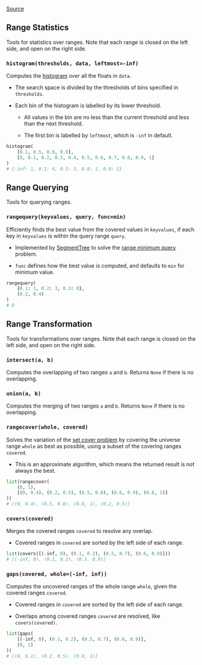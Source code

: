 [Source](https://github.com/chuanconggao/extratools/blob/master/extratools/rangetools.py)

## Range Statistics

Tools for statistics over ranges. Note that each range is closed on the left side, and open on the right side.

### `histogram(thresholds, data, leftmost=-inf)`

Computes the [histogram](https://en.wikipedia.org/wiki/Histogram) over all the floats in `data`.

- The search space is divided by the thresholds of bins specified in `thresholds`.

- Each bin of the histogram is labelled by its lower threshold.

    - All values in the bin are no less than the current threshold and less than the next threshold.

    - The first bin is labelled by `leftmost`, which is `-inf` in default.

``` python
histogram(
    [0.1, 0.5, 0.8, 0.9],
    [0, 0.1, 0.2, 0.3, 0.4, 0.5, 0.6, 0.7, 0.8, 0.9, 1]
)
# {-inf: 1, 0.1: 4, 0.5: 3, 0.8: 1, 0.9: 2}
```

## Range Querying

Tools for querying ranges.

### `rangequery(keyvalues, query, func=min)`

Efficiently finds the best value from the covered values in `keyvalues`, if each key in `keyvalues` is within the query range `query`.

- Implemented by [SegmentTree](/datastructures/segmenttree.md) to solve the [range minimum query](https://en.wikipedia.org/wiki/Range_minimum_query) problem.

- `func` defines how the best value is computed, and defaults to `min` for minimum value.

``` python
rangequery(
    {0.1: 1, 0.2: 3, 0.3: 0},
    (0.2, 0.4)
)
# 0
```

## Range Transformation

Tools for transformations over ranges. Note that each range is closed on the left side, and open on the right side.

### `intersect(a, b)`

Computes the overlapping of two ranges `a` and `b`. Returns `None` if there is no overlapping.

### `union(a, b)`

Computes the merging of two ranges `a` and `b`. Returns `None` if there is no overlapping.

### `rangecover(whole, covered)`

Solves the variation of the [set cover problem](https://en.wikipedia.org/wiki/Set_cover_problem) by covering the universe range `whole` as best as possible, using a subset of the covering ranges `covered`.

- This is an approximate algorithm, which means the returned result is not always the best.

``` python
list(rangecover(
    (0, 1),
    [(0, 0.4), (0.2, 0.5), (0.5, 0.8), (0.6, 0.9), (0.8, 1)]
))
# [(0, 0.4), (0.5, 0.8), (0.8, 1), (0.2, 0.5)]
```

### `covers(covered)`

Merges the covered ranges `covered` to resolve any overlap.

- Covered ranges in `covered` are sorted by the left side of each range.

``` python
list(covers([(-inf, 0), (0.1, 0.2), (0.5, 0.7), (0.6, 0.9)]))
# [(-inf, 0), (0.1, 0.2), (0.5, 0.9)]
```

### `gaps(covered, whole=(-inf, inf))`

Computes the uncovered ranges of the whole range `whole`, given the covered ranges `covered`.

- Covered ranges in `covered` are sorted by the left side of each range.

- Overlaps among covered ranges `covered` are resolved, like `covers(covered)`.

``` python
list(gaps(
    [(-inf, 0), (0.1, 0.2), (0.5, 0.7), (0.6, 0.9)],
    (0, 1)
))
# [(0, 0.1), (0.2, 0.5), (0.9, 1)]
```
